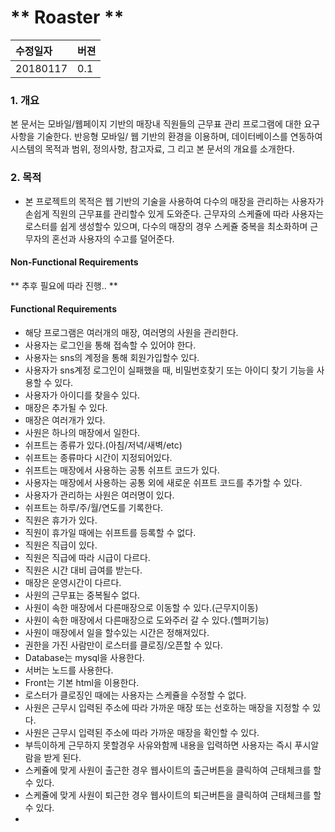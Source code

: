 # ** Roaster **

| 수정일자     |     버젼     |
| :------------- |  :---------------- |
| 20180117       | 0.1       |


### 1. 개요

본 문서는 모바일/웹페이지 기반의 매장내 직원들의 근무표 관리 프로그램에 대한 요구사항을 기술한다. 반응형 모바일/ 웹 기반의 환경을 이용하며, 데이터베이스를 연동하여 시스템의 목적과 범위, 정의사항, 참고자료, 그 리고 본 문서의 개요를 소개한다.

### 2. 목적

+ 본 프로젝트의 목적은 웹 기반의 기술을 사용하여 다수의 매장을 관리하는 사용자가 손쉽게 직원의 근무표를 관리할수 있게 도와준다. 근무자의 스케쥴에 따라 사용자는 로스터를 쉽게 생성할수 있으며, 다수의 매장의 경우 스케쥴 중복을 최소화하며 근무자의 혼선과 사용자의 수고를 덜어준다.

#### Non-Functional Requirements

** 추후 필요에 따라 진행.. **

#### Functional Requirements

-   해당 프로그램은 여러개의 매장, 여러명의 사원을 관리한다.
-   사용자는 로그인을 통해 접속할 수 있어야 한다.
-   사용자는 sns의 계정을 통해 회원가입할수 있다.
-   사용자가 sns계정 로그인이 실패했을 때, 비밀번호찾기 또는 아이디 찾기 기능을  사용할 수 있다.
-   사용자가 아이디를 찾을수 있다.
-   매장은 추가될 수 있다.
-   매장은 여러개가 있다.
-   사원은 하나의 매장에서 일한다.
-  쉬프트는 종류가 있다.(아침/저녁/새벽/etc)
-  쉬프트는 종류마다 시간이 지정되어있다.
-  쉬프트는 매장에서 사용하는 공통 쉬프트 코드가 있다.
-  사용자는 매장에서 사용하는 공통 외에 새로운 쉬프트 코드를 추가할 수 있다.
-  사용자가 관리하는 사원은 여러명이 있다.
-  쉬프트는 하루/주/월/연도를 기록한다.
-  직원은 휴가가 있다.
-  직원이 휴가일 때에는 쉬프트를 등록할 수 없다.
-  직원은 직급이 있다.
-  직원은 직급에 따라 시급이 다르다.
-  직원은 시간 대비 급여를 받는다.
-  매장은 운영시간이 다르다.
-  사원의 근무표는 중복될수 없다.
-  사원이 속한 매장에서 다른매장으로 이동할 수 있다.(근무지이동)
-  사원이 속한 매장에서 다른매장으로 도와주러 갈 수 있다.(헬퍼기능)
-  사원이 매장에서 일을 할수있는 시간은 정해져있다.
-  권한을 가진 사람만이 로스터를 클로징/오픈할 수 있다.
-  Database는 mysql을 사용한다.
-  서버는 노드를 사용한다.
-  Front는 기본 html을 이용한다.
-  로스터가 클로징인 때에는 사용자는 스케쥴을 수정할 수 없다.
-  사원은 근무시 입력된 주소에 따라 가까운 매장 또는 선호하는 매장을 지정할 수 있다.
-  사원은 근무시 입력된 주소에 따라 가까운 매장을 확인할 수 있다.
-  부득이하게 근무하지 못할경우 사유와함께 내용을 입력하면 사용자는 즉시 푸시알람을 받게 된다.
-  스케쥴에 맞게 사원이 출근한 경우 웹사이트의 출근버튼을 클릭하여 근태체크를 할 수 있다.
-  스케쥴에 맞게 사원이 퇴근한 경우 웹사이트의 퇴근버튼을 클릭하여 근태체크를 할 수 있다.
-
